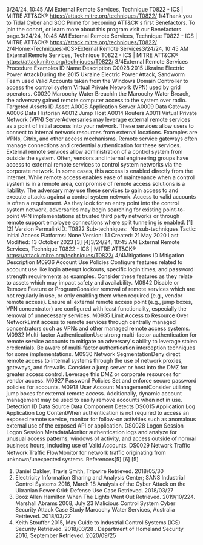 3/24/24, 10:45 AM External Remote Services, Technique T0822 - ICS | MITRE ATT&CK®
https://attack.mitre.org/techniques/T0822/ 1/4Thank you to Tidal Cyber and SOC Prime for becoming ATT&CK's ﬁrst Benefactors. To join the cohort, or learn more about this program visit our
Benefactors page.3/24/24, 10:45 AM External Remote Services, Technique T0822 - ICS | MITRE ATT&CK®
https://attack.mitre.org/techniques/T0822/ 2/4Home>Techniques>ICS>External Remote Services3/24/24, 10:45 AM External Remote Services, Technique T0822 - ICS | MITRE ATT&CK®
https://attack.mitre.org/techniques/T0822/ 3/4External Remote Services
Procedure Examples
ID Name Description
C0028 2015 Ukraine Electric
Power AttackDuring the 2015 Ukraine Electric Power Attack, Sandworm Team used Valid Accounts taken from the
Windows Domain Controller to access the control system Virtual Private Network (VPN) used by grid
operators. 
C0020 Maroochy Water
BreachIn the Maroochy Water Breach, the adversary gained remote computer access to the system over
radio.
Targeted Assets
ID Asset
A0008 Application Server
A0009 Data Gateway
A0006 Data Historian
A0012 Jump Host
A0014 Routers
A0011 Virtual Private Network (VPN) ServerAdversaries may leverage external remote services as a point of initial access into your network. These services allow users to connect to
internal network resources from external locations. Examples are VPNs, Citrix, and other access mechanisms. Remote service gateways
often manage connections and credential authentication for these services. 
External remote services allow administration of a control system from outside the system. Often, vendors and internal engineering groups
have access to external remote services to control system networks via the corporate network. In some cases, this access is enabled directly
from the internet. While remote access enables ease of maintenance when a control system is in a remote area, compromise of remote
access solutions is a liability. The adversary may use these services to gain access to and execute attacks against a control system network.
Access to valid accounts is often a requirement.
As they look for an entry point into the control system network, adversaries may begin searching for existing point-to-point VPN
implementations at trusted third party networks or through remote support employee connections where split tunneling is enabled. [1]
[2]
Version PermalinkID: T0822
Sub-techniques:  No sub-techniques
 
Tactic: Initial Access
 
Platforms: None
Version: 1.1
Created: 21 May 2020
Last Modiﬁed: 13 October 2023
[3]
[4]3/24/24, 10:45 AM External Remote Services, Technique T0822 - ICS | MITRE ATT&CK®
https://attack.mitre.org/techniques/T0822/ 4/4Mitigations
ID Mitigation Description
M0936 Account Use Policies Conﬁgure features related to account use like login attempt lockouts, speciﬁc login times, and
password strength requirements as examples. Consider these features as they relate to assets which
may impact safety and availability. 
M0942 Disable or Remove
Feature or ProgramConsider removal of remote services which are not regularly in use, or only enabling them when
required (e.g., vendor remote access). Ensure all external remote access point (e.g., jump boxes, VPN
concentrator) are conﬁgured with least functionality, especially the removal of unnecessary services.
M0935 Limit Access to
Resource Over
NetworkLimit access to remote services through centrally managed concentrators such as VPNs and other
managed remote access systems.
M0932 Multi-factor
AuthenticationUse strong multi-factor authentication for remote service accounts to mitigate an adversary's ability
to leverage stolen credentials. Be aware of multi-factor authentication interception techniques for
some implementations.
M0930 Network
SegmentationDeny direct remote access to internal systems through the use of network proxies, gateways, and
ﬁrewalls. Consider a jump server or host into the DMZ for greater access control. Leverage this DMZ
or corporate resources for vendor access. 
M0927 Password Policies Set and enforce secure password policies for accounts.
M0918 User Account
ManagementConsider utilizing jump boxes for external remote access. Additionally, dynamic account
management may be used to easily remove accounts when not in use.
Detection
ID Data Source Data Component Detects
DS0015 Application Log Application Log
ContentWhen authentication is not required to access an exposed remote service, monitor for
follow-on activities such as anomalous external use of the exposed API or
application.
DS0028 Logon Session Logon Session
MetadataMonitor authentication logs and analyze for unusual access patterns, windows of
activity, and access outside of normal business hours, including use of Valid
Accounts.
DS0029 Network Traﬃc Network Traﬃc
FlowMonitor for network traﬃc originating from unknown/unexpected systems.
References[5]
[6]
[5]
1. Daniel Oakley, Travis Smith, Tripwire Retrieved. 2018/05/30
2. Electricity Information Sharing and Analysis Center; SANS
Industrial Control Systems 2016, March 18 Analysis of the
Cyber Attack on the Ukranian Power Grid: Defense Use Case
Retrieved. 2018/03/27
3. Booz Allen Hamilton When The Lights Went Out Retrieved.
2019/10/224. Marshall Abrams 2008, July 23 Malicious Control System
Cyber Security Attack Case Study Maroochy Water Services,
Australia Retrieved. 2018/03/27
5. Keith Stouffer 2015, May Guide to Industrial Control Systems
(ICS) Security Retrieved. 2018/03/28
 . Department of Homeland Security 2016, September Retrieved.
2020/09/25